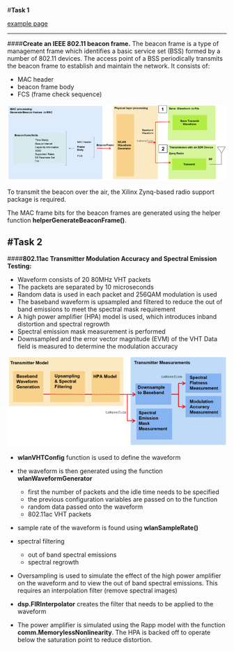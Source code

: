#**Task 1**

[example page](https://nl.mathworks.com/help/wlan/examples/802-11-ofdm-beacon-frame-generation.html)

---

####**Create an IEEE 802.11 beacon frame.**
The beacon frame is a type of management frame which identifies a basic service set (BSS) formed by a number of 802.11 devices. The access point of a BSS periodically transmits the beacon frame to establish and maintain the network. It consists of:
* MAC header
* beacon frame body
* FCS (frame check sequence)

![alt text](./images/beacon-transmission.png "Beacon transmission")

To transmit the beacon over the air, the Xilinx Zynq-based radio support package is required.

The MAC frame bits for the beacon frames are generated using the helper function **helperGenerateBeaconFrame()**.



#**Task 2**
---

####**802.11ac Transmitter Modulation Accuracy and Spectral Emission Testing:**

* Waveform consists of 20 80MHz VHT packets
* The packets are separated by 10 microseconds
* Random data is used in each packet and 256QAM modulation is used
* The baseband waveform is upsampled and filtered to reduce the out of band emissions to meet the spectral mask requirement
* A high power amplifier (HPA) model is used, which introduces inband distortion and spectral regrowth
* Spectral emission mask measurement is performed
* Downsampled and the error vector magnitude (EVM) of the VHT Data field is measured to determine the modulation accuracy

![alt text](./images/task1-intro.png "Model setup")

* **wlanVHTConfig** function is used to define the waveform

* the waveform is then generated using the function **wlanWaveformGenerator**
  * first the number of packets and the idle time needs to be specified
  * the previous configuration variables are passed on to the function
  * random data passed onto the waveform
  * 802.11ac VHT packets

* sample rate of the waveform is found using **wlanSampleRate()**

* spectral filtering
  * out of band spectral emissions
  * spectral regrowth

* Oversampling is used to simulate the effect of the high power amplifier on the waveform and to view the out of band spectral emissions. This requires an interpolation filter (remove spectral images)

* **dsp.FIRInterpolator** creates the filter that needs to be applied to the waveform

* The power amplifier is simulated using the Rapp model with the function **comm.MemorylessNonlinearity**. The HPA is backed off to operate below the saturation point to reduce distortion.
